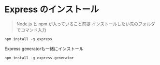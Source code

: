 # Express のインストール
> Node.js と npm が入っていること前提
インストールしたい先のフォルダでコマンド入力
```
npm install -g express
```
Express generatorも一緒にインストール
```
npm install -g express-generator
```